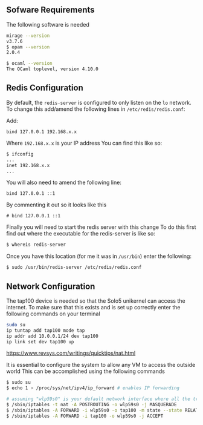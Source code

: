 ## Sofware Requirements

The following software is needed

``` bash
mirage --version
v3.7.6
$ opam --version
2.0.4

$ ocaml --version 
The OCaml toplevel, version 4.10.0

```


## Redis Configuration

By default, the `redis-server` is configured to only listen on the `lo` network.
To change this add/amend the following lines in `/etc/redis/redis.conf`:

Add:
```
bind 127.0.0.1 192.168.x.x
```
Where `192.168.x.x` is your IP address
You can find this like so: 
```bash
$ ifconfig
...
inet 192.168.x.x
...
```

You will also need to amend the following line:

```
bind 127.0.0.1 ::1
```
By commenting it out so it looks like this

```
# bind 127.0.0.1 ::1
```

Finally you will need to start the redis server with this change
To do this first find out where the executable for the redis-server is like so:

```bash
$ whereis redis-server
```

Once you have this location (for me it was in `/usr/bin`) enter the following:

```bash
$ sudo /usr/bin/redis-server /etc/redis/redis.conf
```


## Network Configuration

The tap100 device is needed so that the Solo5 unikernel can access the internet.
To make sure that this exists and is set up correctly enter the following commands on your terminal

``` bash
sudo su
ip tuntap add tap100 mode tap
ip addr add 10.0.0.1/24 dev tap100
ip link set dev tap100 up
```


https://www.revsys.com/writings/quicktips/nat.html

It is essential to configure the system to allow any VM to access the outside world
This can be accomplished using the following commands

``` bash
$ sudo su
$ echo 1 > /proc/sys/net/ipv4/ip_forward # enables IP forwarding

# assuming "wlp59s0" is your default network interface where all the traffic goes to the Internet.
$ /sbin/iptables -t nat -A POSTROUTING -o wlp59s0 -j MASQUERADE
$ /sbin/iptables -A FORWARD -i wlp59s0 -o tap100 -m state --state RELATED,ESTABLISHED -j ACCEPT
$ /sbin/iptables -A FORWARD -i tap100 -o wlp59s0 -j ACCEPT

```
